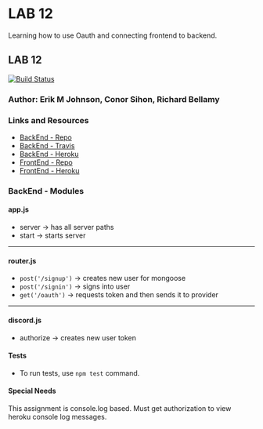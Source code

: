 LAB 12
==============================================

Learning how to use Oauth and connecting frontend to backend.

## LAB 12
[![Build Status](https://travis-ci.org/consihon/oauth-backend.svg?branch=master)](https://travis-ci.org/consihon/oauth-backend)


### Author: Erik M Johnson, Conor Sihon, Richard Bellamy

### Links and Resources
* [BackEnd - Repo](https://github.com/consihon/oauth-backend)
* [BackEnd - Travis](https://travis-ci.org/consihon/oauth-backend)
* [BackEnd - Heroku](https://dashboard.heroku.com/apps/sihonoauth)
* [FrontEnd - Repo](https://github.com/erikmjohnson/oauth-frontend)
* [FrontEnd - Heroku](https://dashboard.heroku.com/apps/lab12-oauth-frontend)

### BackEnd - Modules
#### app.js

* server -> has all server paths
* start -> starts server
___
#### router.js

* `post('/signup')` -> creates new user for mongoose
* `post('/signin')` -> signs into user
* `get('/oauth')` -> requests token and then sends it to provider

___
#### discord.js
* authorize -> creates new user token

#### Tests

* To run tests, use `npm test` command.

#### Special Needs

This assignment is console.log based. Must get authorization to view heroku console log messages.
